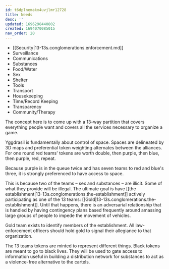 ```yaml
---
id: t6dplnemakx4uvjlmr12728
title: Needs
desc: ''
updated: 1696298440802
created: 1694070085015
nav_order: 20
---
```

* [[Security|13-13s.conglomerations.enforcement.md]] 
* Surveillance
* Communications
* Substances
* Food/Water
* Sex
* Shelter
* Tools
* Transport
* Housekeeping
* Time/Record Keeping
* Transparency
* Community/Therapy

The concept here is to come up with a 13-way partition that covers everything people want and covers all the services necessary to organize a game.

Yggdrasil is fundamentally about control of space. Spaces are delineated by 3D maps and preferential token weighting alternates between the alliances. For one round red teams' tokens are worth double, then purple, then blue, then purple, red, repeat.

Because purple is in the queue twice and has seven teams to red and blue's three, it is strongly preferenced to have access to space.

This is because two of the teams – sex and substances – are illicit. Some of what they provide will be illegal. The ultimate goal is have [[the establishment|13-13s.conglomerations.the-establishment]] actively participating as one of the 13 teams: [[Gold|13-13s.conglomerations.the-establishment]]. Until that happens, there is an adversarial relationship that is handled by having contingency plans based frequently around amassing large groups of people to impede the movement of vehicles.

Gold team exists to identify members of the establishment. All law-enforcement officers should hold gold to signal their allegiance to that organization.

The 13 teams tokens are minted to represent different things. Black tokens are meant to go to black lives. They will be used to gate access to information useful in building a distribution network for substances to act as a violence-free alternative to the cartels.

